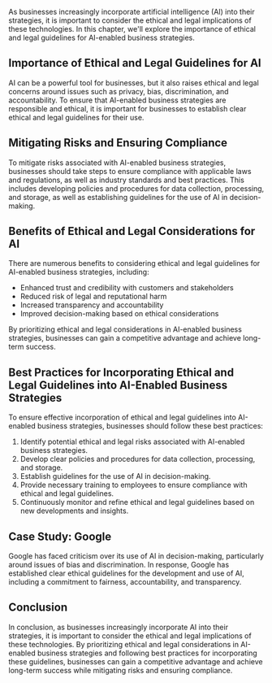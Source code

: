 
As businesses increasingly incorporate artificial intelligence (AI) into their strategies, it is important to consider the ethical and legal implications of these technologies. In this chapter, we'll explore the importance of ethical and legal guidelines for AI-enabled business strategies.

Importance of Ethical and Legal Guidelines for AI
-------------------------------------------------

AI can be a powerful tool for businesses, but it also raises ethical and legal concerns around issues such as privacy, bias, discrimination, and accountability. To ensure that AI-enabled business strategies are responsible and ethical, it is important for businesses to establish clear ethical and legal guidelines for their use.

Mitigating Risks and Ensuring Compliance
----------------------------------------

To mitigate risks associated with AI-enabled business strategies, businesses should take steps to ensure compliance with applicable laws and regulations, as well as industry standards and best practices. This includes developing policies and procedures for data collection, processing, and storage, as well as establishing guidelines for the use of AI in decision-making.

Benefits of Ethical and Legal Considerations for AI
---------------------------------------------------

There are numerous benefits to considering ethical and legal guidelines for AI-enabled business strategies, including:

* Enhanced trust and credibility with customers and stakeholders
* Reduced risk of legal and reputational harm
* Increased transparency and accountability
* Improved decision-making based on ethical considerations

By prioritizing ethical and legal considerations in AI-enabled business strategies, businesses can gain a competitive advantage and achieve long-term success.

Best Practices for Incorporating Ethical and Legal Guidelines into AI-Enabled Business Strategies
-------------------------------------------------------------------------------------------------

To ensure effective incorporation of ethical and legal guidelines into AI-enabled business strategies, businesses should follow these best practices:

1. Identify potential ethical and legal risks associated with AI-enabled business strategies.
2. Develop clear policies and procedures for data collection, processing, and storage.
3. Establish guidelines for the use of AI in decision-making.
4. Provide necessary training to employees to ensure compliance with ethical and legal guidelines.
5. Continuously monitor and refine ethical and legal guidelines based on new developments and insights.

Case Study: Google
------------------

Google has faced criticism over its use of AI in decision-making, particularly around issues of bias and discrimination. In response, Google has established clear ethical guidelines for the development and use of AI, including a commitment to fairness, accountability, and transparency.

Conclusion
----------

In conclusion, as businesses increasingly incorporate AI into their strategies, it is important to consider the ethical and legal implications of these technologies. By prioritizing ethical and legal considerations in AI-enabled business strategies and following best practices for incorporating these guidelines, businesses can gain a competitive advantage and achieve long-term success while mitigating risks and ensuring compliance.
